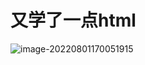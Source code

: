 # 又学了一点html

![image-20220801170051915](C:\Users\liupan\AppData\Roaming\Typora\typora-user-images\image-20220801170051915.png)